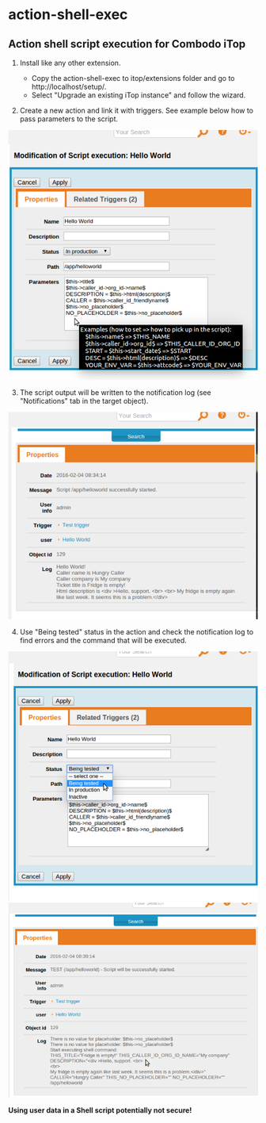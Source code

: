 # action-shell-exec

## Action shell script execution for Combodo iTop

1. Install like any other extension. 
   - Copy the action-shell-exec to itop/extensions folder and go to http://localhost/setup/. 
   - Select "Upgrade an existing iTop instance" and follow the wizard.
  
2. Create a new action and link it with triggers. See example below how to pass parameters to the script.

  ![action-shell-script-1.png](images/action-shell-script-1.png)
  
3. The script output will be written to the notification log (see "Notifications" tab in the target object).

  ![action-shell-script-2.png](images/action-shell-script-2.png)

4. Use "Being tested" status in the action and check the notification log to find errors and the command that will be executed.

  ![action-shell-script-3.png](images/action-shell-script-3.png)
  ![action-shell-script-4.png](images/action-shell-script-4.png)

 **Using user data in a Shell script potentially not secure!**
